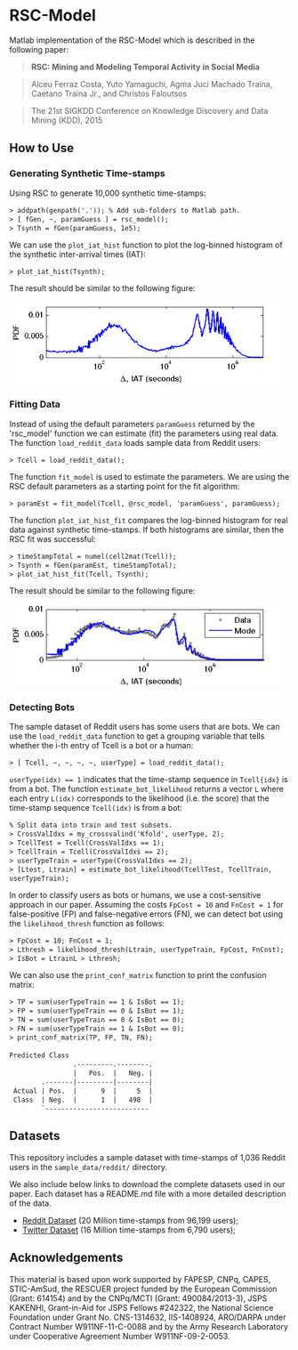 RSC-Model
=========

Matlab implementation of the RSC-Model which is described in the following paper:

>**RSC: Mining and Modeling Temporal Activity in Social Media**

> Alceu Ferraz Costa, Yuto Yamaguchi, Agma Juci Machado Traina, Caetano Traina Jr., and Christos Faloutsos

> The 21st SIGKDD Conference on Knowledge Discovery and Data Mining (KDD), 2015

How to Use
----------

### Generating Synthetic Time-stamps

Using RSC to generate 10,000 synthetic time-stamps:

```
> addpath(genpath('.')); % Add sub-folders to Matlab path.
> [ fGen, ~, paramGuess ] = rsc_model();
> Tsynth = fGen(paramGuess, 1e5);
```

We can use the `plot_iat_hist` function to plot the log-binned histogram of the synthetic inter-arrival times (IAT):

```
> plot_iat_hist(Tsynth);
```

The result should be similar to the following figure:

![Log-Binned Histogram](/doc/synth_log_bin_hist.png?raw=true "Log-Binned Histogram")

### Fitting Data

Instead of using the default parameters `paramGuess` returned by the 'rsc_model' function we can estimate (fit) the parameters using real data. The function `load_reddit_data` loads sample data from Reddit users:

```
> Tcell = load_reddit_data();
```

The function `fit_model` is used to estimate the parameters. We are using the RSC default parameters as a starting point for the fit algorithm:
```
> paramEst = fit_model(Tcell, @rsc_model, 'paramGuess', paramGuess);
```

The function `plot_iat_hist_fit` compares the log-binned histogram for real data against synthetic time-stamps. If both histograms are similar, then the RSC fit was successful:

```
> timeStampTotal = numel(cell2mat(Tcell));
> Tsynth = fGen(paramEst, timeStampTotal);
> plot_iat_hist_fit(Tcell, Tsynth);
```

The result should be similar to the following figure:

![Log-Binned Histogram](/doc/synth_log_bin_hist_fit.png?raw=true "Log-Binned Histogram Fit")

### Detecting Bots

The sample dataset of Reddit users has some users that are bots. We can use the `load_reddit_data` function to get a grouping variable that tells whether the i-th entry of Tcell is a bot or a human:

```
> [ Tcell, ~, ~, ~, ~, userType] = load_reddit_data();
```

`userType(idx) == 1` indicates that the time-stamp sequence in `Tcell{idx}` is from a bot. The function `estimate_bot_likelihood` returns a vector `L` where each entry `L(idx)` corresponds to the likelihood (i.e. the score) that the time-stamp sequence `Tcell(idx)` is from a bot:

```
% Split data into train and test subsets.
> CrossValIdxs = my_crossvalind('Kfold', userType, 2);
> TcellTest = Tcell(CrossValIdxs == 1);
> TcellTrain = Tcell(CrossValIdxs == 2);
> userTypeTrain = userType(CrossValIdxs == 2);
> [Ltest, Ltrain] = estimate_bot_likelihood(TcellTest, TcellTrain, userTypeTrain);
```

In order to classify users as bots or humans, we use a cost-sensitive approach in our paper. Assuming the costs `FpCost = 10` and `FnCost = 1` for false-positive (FP) and false-negative errors (FN), we can detect bot using the `likelihood_thresh` function as follows:

```
> FpCost = 10; FnCost = 1;
> Lthresh = likelihood_thresh(Ltrain, userTypeTrain, FpCost, FnCost);
> IsBot = LtrainL > Lthresh;
```

We can also use the `print_conf_matrix` function to print the confusion matrix:

```
> TP = sum(userTypeTrain == 1 & IsBot == 1);
> FP = sum(userTypeTrain == 0 & IsBot == 1);
> TN = sum(userTypeTrain == 0 & IsBot == 0);
> FN = sum(userTypeTrain == 1 & IsBot == 0);
> print_conf_matrix(TP, FP, TN, FN);

Predicted Class  
                .---------.--------.
                |   Pos.  |   Neg. |
        .-------|---------|--------|
 Actual | Pos.  |      9  |     5  |
 Class  | Neg.  |      1  |   498  |
        `--------------------------
```

Datasets
--------

This repository includes a sample dataset with time-stamps of 1,036 Reddit
users in the `sample_data/reddit/` directory.

We also include below links to download the complete datasets used in our paper.
Each dataset has a README.md file with a more detailed description of the data.

 - [Reddit Dataset](https://www.dropbox.com/sh/lqk08yvr5cek8h9/AAD6RoP9xi_iCCUQvpgQIZc-a?dl=0) (20 Million time-stamps from 96,199 users);
 - [Twitter Dataset](https://www.dropbox.com/sh/j7r55z6wqkufcks/AABJYKRUY-PNUxOzaNgYzWPha?dl=0) (16 Million time-stamps from 6,790 users);

Acknowledgements
----------------

This material is based upon work supported by
FAPESP,
CNPq,
CAPES,
STIC-AmSud,
the RESCUER project funded by the European Commission
(Grant: 614154) and by the CNPq/MCTI (Grant: 490084/2013-3),
JSPS KAKENHI, Grant-in-Aid for JSPS Fellows #242322,
the National Science Foundation under Grant No. CNS-1314632, IIS-1408924,
ARO/DARPA under Contract Number W911NF-11-C-0088
and by the Army Research Laboratory under Cooperative Agreement Number W911NF-09-2-0053.

